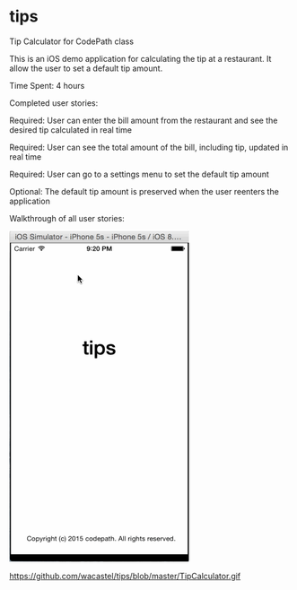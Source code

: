 # tips
Tip Calculator for CodePath class

This is an iOS demo application for calculating the tip at a restaurant.  It allow the user to set a default tip amount.

Time Spent: 4 hours

Completed user stories:

Required:  User can enter the bill amount from the restaurant and see the desired tip calculated in real time

Required:  User can see the total amount of the bill, including tip, updated in real time

Required:  User can go to a settings menu to set the default tip amount

Optional:  The default tip amount is preserved when the user reenters the application

Walkthrough of all user stories:

![ScreenShot](TipCalculator.gif)

https://github.com/wacastel/tips/blob/master/TipCalculator.gif
